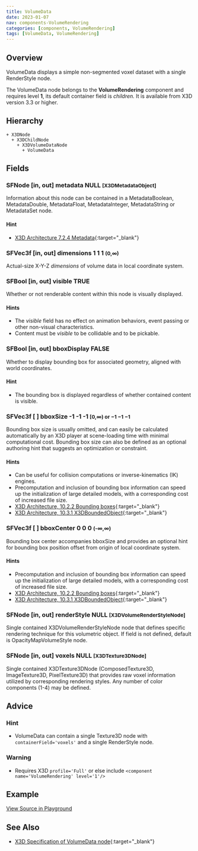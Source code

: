 ```yaml
---
title: VolumeData
date: 2023-01-07
nav: components-VolumeRendering
categories: [components, VolumeRendering]
tags: [VolumeData, VolumeRendering]
---
```

<style>
.post h3 {
  word-spacing: 0.2em;
}
</style>

## Overview

VolumeData displays a simple non-segmented voxel dataset with a single RenderStyle node.

The VolumeData node belongs to the **VolumeRendering** component and requires level **1**, its default container field is *children.* It is available from X3D version 3.3 or higher.

## Hierarchy

```
+ X3DNode
  + X3DChildNode
    + X3DVolumeDataNode
      + VolumeData
```

## Fields

### SFNode [in, out] **metadata** NULL <small>[X3DMetadataObject]</small>

Information about this node can be contained in a MetadataBoolean, MetadataDouble, MetadataFloat, MetadataInteger, MetadataString or MetadataSet node.

#### Hint

- [X3D Architecture 7.2.4 Metadata](https://www.web3d.org/specifications/X3Dv4Draft/ISO-IEC19775-1v4-IS.proof//Part01/components/core.html#Metadata){:target="_blank"}

### SFVec3f [in, out] **dimensions** 1 1 1 <small>(0,∞)</small>

Actual-size X-Y-Z *dimensions* of volume data in local coordinate system.

### SFBool [in, out] **visible** TRUE

Whether or not renderable content within this node is visually displayed.

#### Hints

- The *visible* field has no effect on animation behaviors, event passing or other non-visual characteristics.
- Content must be *visible* to be collidable and to be pickable.

### SFBool [in, out] **bboxDisplay** FALSE

Whether to display bounding box for associated geometry, aligned with world coordinates.

#### Hint

- The bounding box is displayed regardless of whether contained content is visible.

### SFVec3f [ ] **bboxSize** -1 -1 -1 <small>[0,∞) or −1 −1 −1</small>

Bounding box size is usually omitted, and can easily be calculated automatically by an X3D player at scene-loading time with minimal computational cost. Bounding box size can also be defined as an optional authoring hint that suggests an optimization or constraint.

#### Hints

- Can be useful for collision computations or inverse-kinematics (IK) engines.
- Precomputation and inclusion of bounding box information can speed up the initialization of large detailed models, with a corresponding cost of increased file size.
- [X3D Architecture, 10.2.2 Bounding boxes](https://www.web3d.org/specifications/X3Dv4Draft/ISO-IEC19775-1v4-IS.proof//Part01/components/grouping.html#BoundingBoxes){:target="_blank"}
- [X3D Architecture, 10.3.1 X3DBoundedObject](https://www.web3d.org/specifications/X3Dv4Draft/ISO-IEC19775-1v4-IS.proof//Part01/components/grouping.html#X3DBoundedObject){:target="_blank"}

### SFVec3f [ ] **bboxCenter** 0 0 0 <small>(-∞,∞)</small>

Bounding box center accompanies bboxSize and provides an optional hint for bounding box position offset from origin of local coordinate system.

#### Hints

- Precomputation and inclusion of bounding box information can speed up the initialization of large detailed models, with a corresponding cost of increased file size.
- [X3D Architecture, 10.2.2 Bounding boxes](https://www.web3d.org/specifications/X3Dv4Draft/ISO-IEC19775-1v4-IS.proof//Part01/components/grouping.html#BoundingBoxes){:target="_blank"}
- [X3D Architecture, 10.3.1 X3DBoundedObject](https://www.web3d.org/specifications/X3Dv4Draft/ISO-IEC19775-1v4-IS.proof//Part01/components/grouping.html#X3DBoundedObject){:target="_blank"}

### SFNode [in, out] **renderStyle** NULL <small>[X3DVolumeRenderStyleNode]</small>

Single contained X3DVolumeRenderStyleNode node that defines specific rendering technique for this volumetric object. If field is not defined, default is OpacityMapVolumeStyle node.

### SFNode [in, out] **voxels** NULL <small>[X3DTexture3DNode]</small>

Single contained X3DTexture3DNode (ComposedTexture3D, ImageTexture3D, PixelTexture3D) that provides raw voxel information utilized by corresponding rendering styles. Any number of color components (1-4) may be defined.

## Advice

### Hint

- VolumeData can contain a single Texture3D node with `containerField='voxels'` and a single RenderStyle node.

### Warning

- Requires X3D `profile='Full'` or else include `<component name='VolumeRendering' level='1'/>`

## Example

<x3d-canvas src="https://create3000.github.io/media/examples/VolumeRendering/VolumeData/VolumeData.x3d" update="auto"></x3d-canvas>

[View Source in Playground](/x_ite/playground/?url=https://create3000.github.io/media/examples/VolumeRendering/VolumeData/VolumeData.x3d)

## See Also

- [X3D Specification of VolumeData node](https://www.web3d.org/documents/specifications/19775-1/V4.0/Part01/components/volume.html#VolumeData){:target="_blank"}

